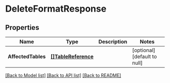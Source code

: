 # DeleteFormatResponse

## Properties
Name | Type | Description | Notes
------------ | ------------- | ------------- | -------------
**AffectedTables** | [**[]TableReference**](TableReference.md) |  | [optional] [default to null]

[[Back to Model list]](../README.md#documentation-for-models) [[Back to API list]](../README.md#documentation-for-api-endpoints) [[Back to README]](../README.md)


